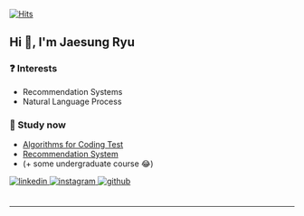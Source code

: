 [![Hits](https://hits.seeyoufarm.com/api/count/incr/badge.svg?url=https%3A%2F%2Fgithub.com%2FHaebuk&count_bg=%23FF55DB&title_bg=%23555555&icon=&icon_color=%23A44A97&title=hits&edge_flat=false)](https://hits.seeyoufarm.com)

  

## Hi 👋, I'm Jaesung Ryu  
  


<!--
-->

  
  



### ❓ Interests  
- Recommendation Systems
- Natural Language Process



### 🌱 Study now  
- [Algorithms for Coding Test](https://github.com/Haebuk/algorithms)
- [Recommendation System](https://github.com/Haebuk/recommendation)
- (+ some undergraduate course 😂)
  
  

<a href="https://linkedin.com/in/jaesungryu/" target="_blank">
<img src=https://img.shields.io/badge/linkedin-%231E77B5.svg?&style=for-the-badge&logo=linkedin&logoColor=white alt=linkedin style="margin-bottom: 5px;" />
</a>
<a href="https://www.instagram.com/kade.data/" target="_blank">
<img src=https://img.shields.io/badge/instagram-E4405F.svg?&style=for-the-badge&logo=instagram&logoColor=white alt=instagram style="margin-bottom: 5px;" />
</a>
<!--
<a href="https://www.kaggle.com/haebuk" target="_blank">
<img src=https://img.shields.io/badge/kaggle-%2344BAE8.svg?&style=for-the-badge&logo=kaggle&logoColor=white alt=kaggle style="margin-bottom: 5px;" />
</a>
<a href="https://www.facebook.com/JSRYU9261" target="_blank">
<img src=https://img.shields.io/badge/facebook-%232E87FB.svg?&style=for-the-badge&logo=facebook&logoColor=white alt=facebook style="margin-bottom: 5px;" />
</a>
-->  
<a href="https://github.com/Haebuk" target="_blank">
<img src=https://img.shields.io/badge/github-%2324292e.svg?&style=for-the-badge&logo=github&logoColor=white alt=github style="margin-bottom: 5px;" />
</a>  

<!--
-->  

<br/>  


<br />

----
